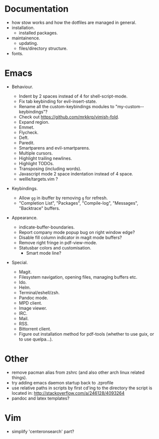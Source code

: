 # Documentation

- how stow works and how the dotfiles are managed in general.
- installation.
    - installed packages.
- maintainence.
    - updating.
    - files/directory structure.
- fonts.

# Emacs

- Behaviour.
    - Indent by 2 spaces instead of 4 for shell-script-mode.
    - Fix tab keybinding for evil-insert-state.
    - Rename all the custom-keybindings modules to
      "my-custom-<package-name>-keybindings"?
    - Check out https://github.com/mrkkrp/vimish-fold.
    - Expand region.
    - Emmet.
    - Flycheck.
    - Deft.
    - Paredit.
    - Smartparens and evil-smartparens.
    - Multiple cursors.
    - Highlight trailing newlines.
    - Highlight TODOs.
    - Transposing (including words).
    - Javascript mode 2 space indentation instead of 4 space.
    - wellle/targets.vim ?

- Keybindings.
    - Allow `gg` in ibuffer by removing `g` for refresh.
    - "Completion List", "Packages", "Compile-log", "Messages", "Backtrace"
      buffers.

- Appearance.
    - indicate-buffer-boundaries.
    - Report company mode popup bug on right window edge?
    - Disable fill column indicator in magit mode buffers?
    - Remove right fringe in pdf-view-mode.
    - Statusbar colors and customisation.
        - Smart mode line?

- Special.
    - Magit.
    - Filesystem navigation, opening files, managing buffers etc.
    - Ido.
    - Helm.
    - Terminal/eshell/zsh.
    - Pandoc mode.
    - MPD client.
    - Image viewer.
    - IRC.
    - Mail.
    - RSS.
    - Bittorrent client.
    - Figure out installation method for pdf-tools (whether to use guix, or to
      use quelpa...).

# Other

- remove pacman alias from zshrc (and also other arch linux related things).
- try adding emacs daemon startup back to .zprofile
- use relative paths in scripts by first cd'ing to the directory the script is
  located in: <http://stackoverflow.com/a/246128/4093264>
- pandoc and latex templates?

# Vim

- simplify 'centeronsearch' part?
